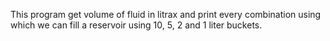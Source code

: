 This program get volume of fluid in litrax and print every combination using which we can fill a reservoir using 10, 5, 2 and 1 liter buckets.
